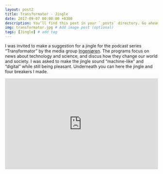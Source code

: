 ```yaml
---
layout: post2
title: Transformator - Jingle
date: 2017-09-07 00:00:00 +0300
description: You’ll find this post in your `_posts` directory. Go ahead and edit it and re-build the site to see your changes. # Add post description (optional)
img: transformator.jpg # Add image post (optional)
tags: [Jingle] # add tag
---
```


I was invited to make a suggestion for a jingle for the podcast series “Transformator” by the media group [Ingeniøren][ingeniøren]. The programs focus on news about technology and science, and discus how they change our world and society. I was asked to make the jingle sound “machine-like” and “digital” while still being pleasant. Underneath you can here the jingle and four breakers I made.


<iframe width="100%" height="300" scrolling="no" frameborder="no" allow="autoplay" src="https://w.soundcloud.com/player/?url=https%3A//api.soundcloud.com/playlists/635252022&color=%23ff5500&auto_play=false&hide_related=false&show_comments=true&show_user=true&show_reposts=false&show_teaser=true&visual=true"></iframe>


[ingeniøren]: https://ing.dk
